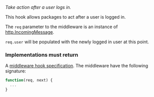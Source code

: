 *Take action after a user logs in.*

This hook allows packages to act after a user is logged in.

The `req` parameter to the middleware is an instance of
[http.IncomingMessage](http://nodejs.org/api/http.html#http_http_incomingmessage).

`req.user` will be populated with the newly logged in user at this point.

<h3>Implementations must return</h3>

A
[middleware hook specification](guide/concepts#middleware-hook-specification).
The middleware have the following signature:

```javascript
function(req, next) {
  ...
}
```
